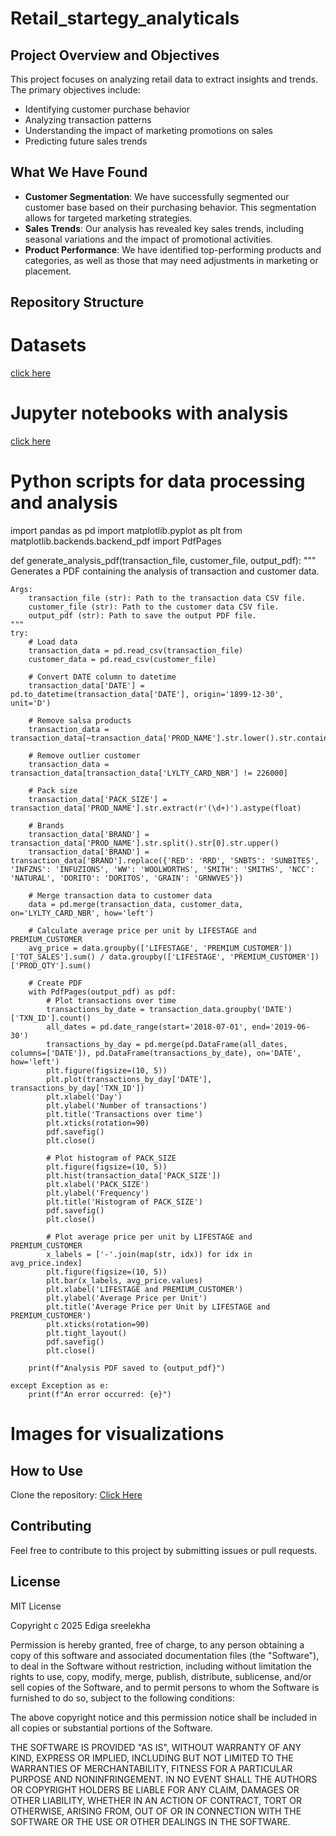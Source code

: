 # Retail_startegy_analyticals

## Project Overview and Objectives

This project focuses on analyzing retail data to extract insights and trends. The primary objectives include:

- Identifying customer purchase behavior
- Analyzing transaction patterns
- Understanding the impact of marketing promotions on sales
- Predicting future sales trends

## What We Have Found

- **Customer Segmentation**: We have successfully segmented our customer base based on their purchasing behavior. This segmentation allows for targeted marketing strategies.
- **Sales Trends**: Our analysis has revealed key sales trends, including seasonal variations and the impact of promotional activities.
- **Product Performance**: We have identified top-performing products and categories, as well as those that may need adjustments in marketing or placement.

## Repository Structure

  # Datasets
  [click here]()
  # Jupyter notebooks with analysis
  [click here]()


# Python scripts for data processing and analysis

import pandas as pd
import matplotlib.pyplot as plt
from matplotlib.backends.backend_pdf import PdfPages

def generate_analysis_pdf(transaction_file, customer_file, output_pdf):
    """
    Generates a PDF containing the analysis of transaction and customer data.

    Args:
        transaction_file (str): Path to the transaction data CSV file.
        customer_file (str): Path to the customer data CSV file.
        output_pdf (str): Path to save the output PDF file.
    """
    try:
        # Load data
        transaction_data = pd.read_csv(transaction_file)
        customer_data = pd.read_csv(customer_file)

        # Convert DATE column to datetime
        transaction_data['DATE'] = pd.to_datetime(transaction_data['DATE'], origin='1899-12-30', unit='D')

        # Remove salsa products
        transaction_data = transaction_data[~transaction_data['PROD_NAME'].str.lower().str.contains('salsa')]

        # Remove outlier customer
        transaction_data = transaction_data[transaction_data['LYLTY_CARD_NBR'] != 226000]

        # Pack size
        transaction_data['PACK_SIZE'] = transaction_data['PROD_NAME'].str.extract(r'(\d+)').astype(float)

        # Brands
        transaction_data['BRAND'] = transaction_data['PROD_NAME'].str.split().str[0].str.upper()
        transaction_data['BRAND'] = transaction_data['BRAND'].replace({'RED': 'RRD', 'SNBTS': 'SUNBITES', 'INFZNS': 'INFUZIONS', 'WW': 'WOOLWORTHS', 'SMITH': 'SMITHS', 'NCC': 'NATURAL', 'DORITO': 'DORITOS', 'GRAIN': 'GRNWVES'})

        # Merge transaction data to customer data
        data = pd.merge(transaction_data, customer_data, on='LYLTY_CARD_NBR', how='left')

        # Calculate average price per unit by LIFESTAGE and PREMIUM_CUSTOMER
        avg_price = data.groupby(['LIFESTAGE', 'PREMIUM_CUSTOMER'])['TOT_SALES'].sum() / data.groupby(['LIFESTAGE', 'PREMIUM_CUSTOMER'])['PROD_QTY'].sum()

        # Create PDF
        with PdfPages(output_pdf) as pdf:
            # Plot transactions over time
            transactions_by_date = transaction_data.groupby('DATE')['TXN_ID'].count()
            all_dates = pd.date_range(start='2018-07-01', end='2019-06-30')
            transactions_by_day = pd.merge(pd.DataFrame(all_dates, columns=['DATE']), pd.DataFrame(transactions_by_date), on='DATE', how='left')
            plt.figure(figsize=(10, 5))
            plt.plot(transactions_by_day['DATE'], transactions_by_day['TXN_ID'])
            plt.xlabel('Day')
            plt.ylabel('Number of transactions')
            plt.title('Transactions over time')
            plt.xticks(rotation=90)
            pdf.savefig()
            plt.close()

            # Plot histogram of PACK_SIZE
            plt.figure(figsize=(10, 5))
            plt.hist(transaction_data['PACK_SIZE'])
            plt.xlabel('PACK_SIZE')
            plt.ylabel('Frequency')
            plt.title('Histogram of PACK_SIZE')
            pdf.savefig()
            plt.close()

            # Plot average price per unit by LIFESTAGE and PREMIUM_CUSTOMER
            x_labels = ['-'.join(map(str, idx)) for idx in avg_price.index]
            plt.figure(figsize=(10, 5))
            plt.bar(x_labels, avg_price.values)
            plt.xlabel('LIFESTAGE and PREMIUM_CUSTOMER')
            plt.ylabel('Average Price per Unit')
            plt.title('Average Price per Unit by LIFESTAGE and PREMIUM_CUSTOMER')
            plt.xticks(rotation=90)
            plt.tight_layout()
            pdf.savefig()
            plt.close()

        print(f"Analysis PDF saved to {output_pdf}")

    except Exception as e:
        print(f"An error occurred: {e}")


# Images for visualizations



## How to Use

 Clone the repository: [Click Here](https://github.com/edigasreelekha/Retail_startegy-analyticals)


## Contributing

Feel free to contribute to this project by submitting issues or pull requests.

## License

MIT License

Copyright c 2025 Ediga sreelekha

Permission is hereby granted, free of charge, to any person obtaining a copy
of this software and associated documentation files (the "Software"), to deal
in the Software without restriction, including without limitation the rights
to use, copy, modify, merge, publish, distribute, sublicense, and/or sell
copies of the Software, and to permit persons to whom the Software is
furnished to do so, subject to the following conditions:

The above copyright notice and this permission notice shall be included in all
copies or substantial portions of the Software.

THE SOFTWARE IS PROVIDED "AS IS", WITHOUT WARRANTY OF ANY KIND, EXPRESS OR
IMPLIED, INCLUDING BUT NOT LIMITED TO THE WARRANTIES OF MERCHANTABILITY,
FITNESS FOR A PARTICULAR PURPOSE AND NONINFRINGEMENT. IN NO EVENT SHALL THE
AUTHORS OR COPYRIGHT HOLDERS BE LIABLE FOR ANY CLAIM, DAMAGES OR OTHER
LIABILITY, WHETHER IN AN ACTION OF CONTRACT, TORT OR OTHERWISE, ARISING FROM,
OUT OF OR IN CONNECTION WITH THE SOFTWARE OR THE USE OR OTHER DEALINGS IN THE
SOFTWARE.



